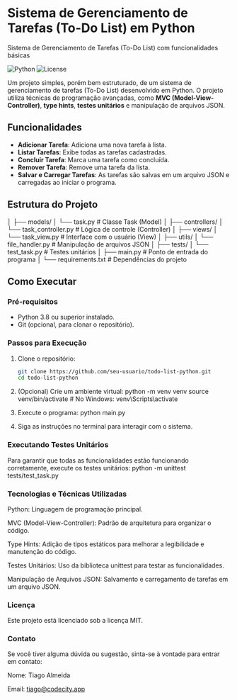 # Sistema de Gerenciamento de Tarefas (To-Do List) em Python
Sistema de Gerenciamento de Tarefas (To-Do List) com funcionalidades básicas

![Python](https://img.shields.io/badge/Python-3.8%2B-blue)
![License](https://img.shields.io/badge/License-MIT-green)

Um projeto simples, porém bem estruturado, de um sistema de gerenciamento de tarefas (To-Do List) desenvolvido em Python. O projeto utiliza técnicas de programação avançadas, como **MVC (Model-View-Controller)**, **type hints**, **testes unitários** e manipulação de arquivos JSON.

## Funcionalidades

- **Adicionar Tarefa**: Adiciona uma nova tarefa à lista.
- **Listar Tarefas**: Exibe todas as tarefas cadastradas.
- **Concluir Tarefa**: Marca uma tarefa como concluída.
- **Remover Tarefa**: Remove uma tarefa da lista.
- **Salvar e Carregar Tarefas**: As tarefas são salvas em um arquivo JSON e carregadas ao iniciar o programa.

## Estrutura do Projeto

│
├── models/
│ └── task.py # Classe Task (Model)
│
├── controllers/
│ └── task_controller.py # Lógica de controle (Controller)
│
├── views/
│ └── task_view.py # Interface com o usuário (View)
│
├── utils/
│ └── file_handler.py # Manipulação de arquivos JSON
│
├── tests/
│ └── test_task.py # Testes unitários
│
├── main.py # Ponto de entrada do programa
│
└── requirements.txt # Dependências do projeto


## Como Executar

### Pré-requisitos

- Python 3.8 ou superior instalado.
- Git (opcional, para clonar o repositório).

### Passos para Execução

1. Clone o repositório:
   ```bash
   git clone https://github.com/seu-usuario/todo-list-python.git
   cd todo-list-python

2. (Opcional) Crie um ambiente virtual:
    python -m venv venv
    source venv/bin/activate  # No Windows: venv\Scripts\activate

3. Execute o programa:
    python main.py

4. Siga as instruções no terminal para interagir com o sistema.

### Executando Testes Unitários
Para garantir que todas as funcionalidades estão funcionando corretamente, execute os testes unitários:
python -m unittest tests/test_task.py

### Tecnologias e Técnicas Utilizadas
Python: Linguagem de programação principal.

MVC (Model-View-Controller): Padrão de arquitetura para organizar o código.

Type Hints: Adição de tipos estáticos para melhorar a legibilidade e manutenção do código.

Testes Unitários: Uso da biblioteca unittest para testar as funcionalidades.

Manipulação de Arquivos JSON: Salvamento e carregamento de tarefas em um arquivo JSON.

### Licença
Este projeto está licenciado sob a licença MIT.

### Contato
Se você tiver alguma dúvida ou sugestão, sinta-se à vontade para entrar em contato:

Nome: Tiago Almeida

Email: tiago@codecity.app